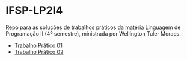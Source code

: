 # IFSP-LP2I4
Repo para as soluções de trabalhos práticos da matéria Linguagem de Programação II (4º semestre), ministrada por Wellington Tuler Moraes.

- [Trabalho Prático 01][1]
- [Trabalho Prático 02][2]

[1]: https://github.com/gmartinsas/IFSP-LP2I4/tree/master/09.08
[2]: https://github.com/gmartinsas/IFSP-LP2I4/tree/master/06.09
